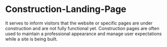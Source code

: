 # Construction-Landing-Page
 It serves to inform visitors that the website or specific pages are under construction and are not fully functional yet. Construction pages are often used to maintain a professional appearance and manage user expectations while a site is being built.
